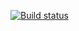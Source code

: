 [![Build status](https://ci.appveyor.com/api/projects/status/nb3sh85n4336e53q?svg=true)](https://ci.appveyor.com/project/comradexlight/ajs-hw10-async-await)
